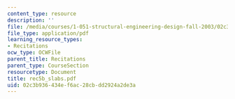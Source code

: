 ```yaml
---
content_type: resource
description: ''
file: /media/courses/1-051-structural-engineering-design-fall-2003/02c3b936434ef6ac28cbdd2924a2de3a_rec5b_slabs.pdf
file_type: application/pdf
learning_resource_types:
- Recitations
ocw_type: OCWFile
parent_title: Recitations
parent_type: CourseSection
resourcetype: Document
title: rec5b_slabs.pdf
uid: 02c3b936-434e-f6ac-28cb-dd2924a2de3a
---
```

